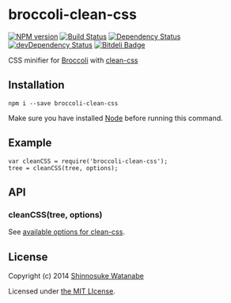 # broccoli-clean-css

[![NPM version](https://badge.fury.io/js/broccoli-clean-css.png)](http://badge.fury.io/js/broccoli-clean-css)
[![Build Status](https://travis-ci.org/shinnn/broccoli-clean-css.png?branch=master)](https://travis-ci.org/shinnn/broccoli-clean-css)
[![Dependency Status](https://david-dm.org/shinnn/broccoli-clean-css.png)](https://david-dm.org/shinnn/broccoli-clean-css)
[![devDependency Status](https://david-dm.org/shinnn/broccoli-clean-css/dev-status.png)](https://david-dm.org/shinnn/broccoli-clean-css#info=devDependencies)
[![Bitdeli Badge](https://d2weczhvl823v0.cloudfront.net/shinnn/broccoli-clean-css/trend.png)](https://bitdeli.com/free "Bitdeli Badge")

CSS minifier for [Broccoli](https://github.com/joliss/broccoli) with [clean-css](https://github.com/GoalSmashers/clean-css)

## Installation

```
npm i --save broccoli-clean-css
```

Make sure you have installed [Node](http://nodejs.org/) before running this command.

## Example

```
var cleanCSS = require('broccoli-clean-css');
tree = cleanCSS(tree, options);
```

## API

### cleanCSS(tree, options)

See [available options for clean-css](https://github.com/GoalSmashers/clean-css#how-to-use-clean-css-programmatically).

## License

Copyright (c) 2014 [Shinnosuke Watanabe](https://github.com/shinnn)

Licensed under [the MIT LIcense](./LICENSE).
